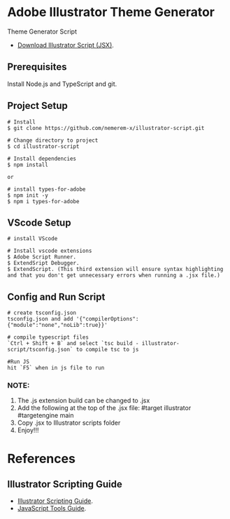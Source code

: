 # Adobe Illustrator Theme Generator
Theme Generator Script

* [Download Illustrator Script (JSX)](https://drive.google.com/file/d/1FE0piYbTzXX0FmxWMM-ixLbKBoL5PuXv/view?usp=sharing).

## Prerequisites
Install Node.js and TypeScript and git.

## Project Setup
```
# Install 
$ git clone https://github.com/nemerem-x/illustrator-script.git

# Change directory to project
$ cd illustrator-script

# Install dependencies
$ npm install

or

# install types-for-adobe
$ npm init -y
$ npm i types-for-adobe
```

## VScode Setup
```
# install VScode

# Install vscode extensions
$ Adobe Script Runner.
$ ExtendSript Debugger.
$ ExtendScript. (This third extension will ensure syntax highlighting and that you don't get unnecessary errors when running a .jsx file.)

```

## Config and Run Script
```
# create tsconfig.json
tsconfig.json and add '{"compilerOptions":{"module":"none","noLib":true}}'

# compile typescript files
`Ctrl + Shift + B` and select `tsc build - illustrator-script/tsconfig.json` to compile tsc to js

#Run JS
hit `F5` when in js file to run

```
### NOTE: ###
1. The .js extension build can be changed to .jsx
2. Add the following at the top of the .jsx file:
#target illustrator
#targetengine main
3. Copy .jsx to Illustrator scripts folder
4. Enjoy!!!

# References
## Illustrator Scripting Guide
* [Illustrator Scripting Guide](https://pages.github.com/](https://ai-scripting.docsforadobe.dev/jsobjref/PathItems.html)https://ai-scripting.docsforadobe.dev/jsobjref/PathItems.html).
* [JavaScript Tools Guide](https://pages.github.com/](https://ai-scripting.docsforadobe.dev/jsobjref/PathItems.html)https://ai-scripting.docsforadobe.dev/jsobjref/PathItems.html](https://extendscript.docsforadobe.dev/interapplication-communication/bridgetalk-message-object.html)https://extendscript.docsforadobe.dev/interapplication-communication/bridgetalk-message-object.html).